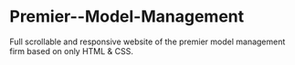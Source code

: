 # Premier--Model-Management
Full scrollable and responsive website of the premier model management firm based on only HTML &amp; CSS.
